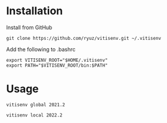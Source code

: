 

# Installation

Install from GitHub

```
git clone https://github.com/ryuz/vitisenv.git ~/.vitisenv
```

Add the following to .bashrc

```
export VITISENV_ROOT="$HOME/.vitisenv"
export PATH="$VITISENV_ROOT/bin:$PATH"
```


# Usage


```
vitisenv global 2021.2
```

```
vitisenv local 2022.2
```

